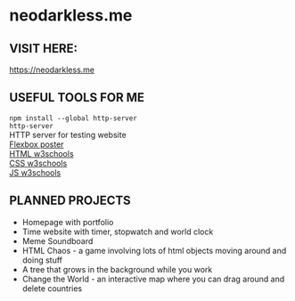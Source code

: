 # neodarkless.me
## VISIT HERE:
https://neodarkless.me
## USEFUL TOOLS FOR ME
```npm install --global http-server```
\
```http-server```
\
HTTP server for testing website
\
[Flexbox poster](https://css-tricks.com/wp-content/uploads/2022/02/css-flexbox-poster.png)
\
[HTML w3schools](https://www.w3schools.com/html/default.asp)
\
[CSS w3schools](https://www.w3schools.com/css/default.asp)
\
[JS w3schools](https://www.w3schools.com/js/default.asp)
## PLANNED PROJECTS
- Homepage with portfolio
- Time website with timer, stopwatch and world clock
- Meme Soundboard
- HTML Chaos - a game involving lots of html objects moving around and doing stuff
- A tree that grows in the background while you work
- Change the World - an interactive map where you can drag around and delete countries
